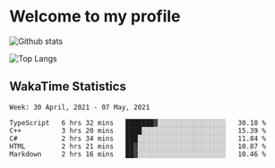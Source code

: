 # Welcome to my profile

![Github stats](https://github-readme-stats.vercel.app/api?username=xinthose&show_icons=true&theme=radical&count_private=true)

![Top Langs](https://github-readme-stats.vercel.app/api/top-langs/?username=xinthose)

## WakaTime Statistics
<!--START_SECTION:waka-->
```text
Week: 30 April, 2021 - 07 May, 2021

TypeScript   6 hrs 32 mins   ███████▓░░░░░░░░░░░░░░░░░   30.10 % 
C++          3 hrs 20 mins   ████░░░░░░░░░░░░░░░░░░░░░   15.39 % 
C#           2 hrs 34 mins   ███░░░░░░░░░░░░░░░░░░░░░░   11.84 % 
HTML         2 hrs 21 mins   ██▓░░░░░░░░░░░░░░░░░░░░░░   10.87 % 
Markdown     2 hrs 16 mins   ██▓░░░░░░░░░░░░░░░░░░░░░░   10.46 % 
```
<!--END_SECTION:waka-->
